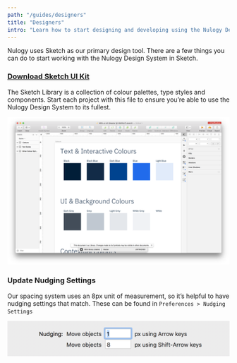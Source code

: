 ```yaml
---
path: "/guides/designers"
title: "Designers"
intro: "Learn how to start designing and developing using the Nulogy Design System"
---
```


Nulogy uses Sketch as our primary design tool. There are a few things you can do to start working with the Nulogy Design System in Sketch.

### [Download Sketch UI Kit](https://share.goabstract.com/73221fd2-6626-43c8-b95c-e4bec74741ab)
The Sketch Library is a collection of colour palettes, type styles and components. Start each project with this file to ensure you’re able to use the Nulogy Design System to its fullest.

[![Download UI Kit](UI-kit.png)](https://share.goabstract.com/73221fd2-6626-43c8-b95c-e4bec74741ab)

### Update Nudging Settings
Our spacing system uses an 8px unit of measurement, so it’s helpful to have nudging settings that match. These can be found in `Preferences > Nudging Settings`

![Sketch nudging settings screenshot](sketch-nudging.png)
